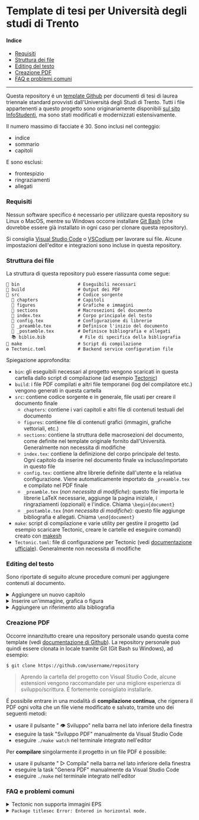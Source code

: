 # Template di tesi per Università degli studi di Trento <!-- omit in toc -->

#### Indice <!-- omit in toc -->

- [Requisiti](#requisiti)
- [Struttura dei file](#struttura-dei-file)
- [Editing del testo](#editing-del-testo)
- [Creazione PDF](#creazione-pdf)
- [FAQ e problemi comuni](#faq-e-problemi-comuni)

---

Questa repository é un [template Github](https://docs.github.com/en/repositories/creating-and-managing-repositories/creating-a-repository-from-a-template) per documenti di tesi di laurea triennale standard provvisti dall'Universitá degli Studi di Trento. Tutti i file appartenenti a questo progetto sono originariamente disponibili [sul sito InfoStudenti](https://infostudenti.unitn.it/it/conseguimento-titolo-lauree-disi#node-20345), ma sono stati modificati e modernizzati estensivamente.

Il numero massimo di facciate é 30. Sono inclusi nel conteggio:
- indice
- sommario
- capitoli

E sono esclusi:
- frontespizio
- ringraziamenti
- allegati

### Requisiti
Nessun software specifico é necessario per utilizzare questa repository su Linux o MacOS, mentre su Windows occorre installare [Git Bash](https://git-scm.com/download/win) (che dovrebbe essere già installato in ogni caso per clonare questa repository).

Si consiglia [Visual Studio Code](https://code.visualstudio.com/download) o [VSCodium](https://vscodium.com/#install) per lavorare sui file. Alcune impostazioni dell'editor e integrazioni sono incluse in questa repository.

### Struttura dei file
La struttura di questa repository può essere riassunta come segue:
```shell
📁 bin                      # Eseguibili necessari
📁 build                    # Output dei PDF
📂 src                      # Codice sorgente
  📂 chapters               # Capitoli
  📂 figures                # Grafiche e immagini
  📂 sections               # Macrosezioni del documento
  📘 index.tex              # Corpo principale del testo
  📘 config.tex             # Configurazione di librerie
  📘 _preamble.tex          # Definisce l'inizio del documento
  📘 _postamble.tex         # Definisce bibliografia e allegati
  📚 biblio.bib             # File di specifica della bibliografia
📄 make                     # Script di compilazione
⚙️ Tectonic.toml            # Backend service configuration file
```

Spiegazione approfondita:
- `bin`: gli eseguibili necessari al progetto vengono scaricati in questa cartella dallo script di compilazione (ad esempio [Tectonic](https://tectonic-typesetting.github.io/en-US/))
- `build`: i file PDF compilati e altri file temporanei (log del compilatore etc.) vengono generati in questa cartella
- `src`: contiene codice sorgente e in generale, file usati per creare il documento finale
  - `chapters`: contiene i vari capitoli e altri file di contenuti testuali del documento
  - `figures`: contiene file di contenuti grafici (immagini, grafiche vettoriali, etc.)
  - `sections`: contiene la struttura delle macrosezioni del documento, come definite nel template originale fornito dall'Università. Generalmente non necessita di modifiche
  - `index.tex`: contiene la definizione del corpo principale del testo. Ogni capitolo da inserire nel documento finale va incluso/importato in questo file
  - `config.tex`: contiene altre librerie definite dall'utente e la relativa configurazione. Viene automaticamente importato da `_preamble.tex` e compilato nel PDF finale
  - `_preamble.tex` (*non necessita di modifiche*): questo file importa le librerie LaTeX necessarie, aggiunge la pagina iniziale, i ringraziamenti (opzionali) e l'indice. Chiama `\begin{document}`
  - `_postamble.tex` (*non necessita di modifiche*): questo file aggiunge bibliografia e allegati. Chiama `\end{document}`
- `make`: script di compilazione e varie utility per gestire il progetto (ad esempio scaricare Tectonic, creare le cartelle ed eseguire comandi) creato con [makesh](https://github.com/Baldomo/makesh)
- `Tectonic.toml`: file di configurazione per Tectonic (vedi [documentazione ufficiale](https://tectonic-typesetting.github.io/book/latest/ref/tectonic-toml.html)). Generalmente non necessita di modifiche

### Editing del testo
Sono riportate di seguito alcune procedure comuni per aggiungere contenuti al documento.

<details>
  <summary>Aggiungere un nuovo capitolo</summary>

---

1. Creare un file LaTeX nella cartella `chapters` (ad esempio `capitolo4.tex`)
2. Importare il file in `index.tex` (ad esempio con `\input{chapters/capitolo4.tex}`)

---

</details>

<details>
  <summary>Inserire un'immagine, grafica o figura</summary>

---

> Per attivare TikZ, `pgfplots` o altre librerie basta definirle in `config.tex`

- Grafica LaTeX:
  - Vedi [`pgfplots`](https://www.overleaf.com/learn/latex/Pgfplots_package) per grafici tecnici e scientifici
  - Vedi [TikZ](https://www.overleaf.com/learn/latex/TikZ_package) per qualunque tipo di figure geometriche, di basso livello
- Grafica vettoriale o SVG: vedi articolo "[How to include an SVG image in LaTeX](http://mirrors.ctan.org/info/svg-inkscape/InkscapePDFLaTeX.pdf)"
- PDF (vedi anche documentazione della libreria `graphicx` in [inglese](http://mirrors.ctan.org/macros/latex/required/graphics/grfguide.pdf) o [italiano](http://mirrors.ctan.org/info/italian/itgrfguide/itgrfguide.pdf)):
  1. Inserire il file nella cartella `figures` (ad esempio `image.pdf`)
  2. Importare il file usando `graphicx`, che é già incluso e attivo nel progetto (ad esempio con `\includegraphics{figures/image.pdf}`)
- Immagine raster (PNG, JPEG, etc.): uguale a PDF usando `graphicx`

In generale per `graphicx` si consiglia di avvolgere `\includegraphics` in un blocco LaTeX per le figure, per controllarne il posizionamento rispetto al testo (vedi [documentazione](https://www.overleaf.com/learn/latex/Inserting_Images#Positioning) per altri esempi):
```latex
\begin{figure}[h]
  \centering
  \includegraphics[height = 0.3, width = 0.6]{figures/image.pdf}
\end{figure}
```

---

</details>

<details>
  <summary>Aggiungere un riferimento alla bibliografia</summary>

---

Occorre solo modificare il file `biblio.bib` (la bibliografia viene generata automaticamente). Vedi [documentazione](https://www.overleaf.com/learn/latex/Bibliography_management_with_natbib#The_bibliography_file) per altri esempi e specifica del file.

Ad esempio data la bibliografia:
```
@article{donoho,
  author = {Donoho D. L.},
  title = {Compressed Sensing},
  journal = {IEEE Trans. Inf. Theory},
  volume = {52},
  number = {4},
  pages = {1289-1306},
  year = {2006}
}
```

é possibile inserire una citazione nel testo con il comando `\cite`:
```latex
\cite{donoho}
```

---

</details>

### Creazione PDF
Occorre innanzitutto creare una repository personale usando questa come template (vedi [documentazione di Github](https://docs.github.com/en/repositories/creating-and-managing-repositories/creating-a-repository-from-a-template)). La repository personale può quindi essere clonata in locale tramite Git (Git Bash su Windows), ad esempio:

```shell
$ git clone https://github.com/username/repository
```

> Aprendo la cartella del progetto con Visual Studio Code, alcune estensioni vengono raccomandate per una migliore esperienza di sviluppo/scrittura. É fortemente consigliato installarle.

É possibile entrare in una modalità di **compilazione continua**, che rigenera il PDF ogni volta che un file viene modificato e salvato, tramite uno dei seguenti metodi:
- usare il pulsante " 👁 Sviluppo" nella barra nel lato inferiore della finestra
- eseguire la task "Sviluppo PDF" manualmente da Visual Studio Code
- eseguire `./make watch` nel terminale integrato nell'editor

Per **compilare** singolarmente il progetto in un file PDF é possibile:
- usare il pulsante " ▷ Compila" nella barra nel lato inferiore della finestra
- eseguire la task "Genera PDF" manualmente da Visual Studio Code
- eseguire `./make` nel terminale integrato nell'editor

### FAQ e problemi comuni
<details>
  <summary>Tectonic non supporta immagini EPS</summary>

---

Questo comportamento é voluto dagli autori di Tectonic (vedi [issue su Github](https://github.com/tectonic-typesetting/tectonic/issues/27)). Si consiglia in ogni caso di utilizzare strumenti più moderni, descritti nella sezione "[Editing del testo](#editing-del-testo)".

É possibile comunque convertire immagini da EPS a PDF usando i seguenti parametri per il programma [GhostScript](https://www.ghostscript.com/releases/gsdnld.html):

```
-sDEVICE=pdfwrite -dPDFSETTINGS=/printer -dEPSCrop -o immagine.pdf immagine.eps
```

oppure importandole in programmi di grafica vettoriale come Inkscape ed [esportando come PDF/Latex](https://wiki.inkscape.org/wiki/index.php/LaTeX).

---

</details>

<details>
  <summary><code>Package titlesec Error: Entered in horizontal mode.</code></summary>

---

Il pacchetto `titlesec` potrebbe dare errore di layout **solo con alcuni font alternativi** se non viene utilizzato il comando `\include*` (della libreria `newclude`) per importare i file.

```latex
\include*{chapters/capitolo1}
\include*{chapters/capitolo2}
\include*{chapters/capitolo3}
```

In alternativa, dopo ogni `\include{chapters/...}` deve essere inserita una riga vuota, nella seguente maniera:

```latex
\input{chapters/capitolo1}

\input{chapters/capitolo2}

\input{chapters/capitolo3}
```

---

</details>